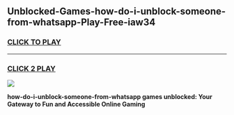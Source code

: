 
## Unblocked-Games-how-do-i-unblock-someone-from-whatsapp-Play-Free-iaw34
<h3>
<a href="https://premium76.site?title=how-do-i-unblock-someone-from-whatsapp&ref=21A">CLICK TO PLAY</a></h3>
<hr>

<h3>
<a href="https://premium76.site?title=how-do-i-unblock-someone-from-whatsapp&ref=21A">CLICK 2 PLAY</a>
  
</h3>

<a href="https://premium76.site?title=how-do-i-unblock-someone-from-whatsapp&ref=21A"><img src="https://clearcache.store/games.png"></a>


**how-do-i-unblock-someone-from-whatsapp games unblocked: Your Gateway to Fun and Accessible Online Gaming**
